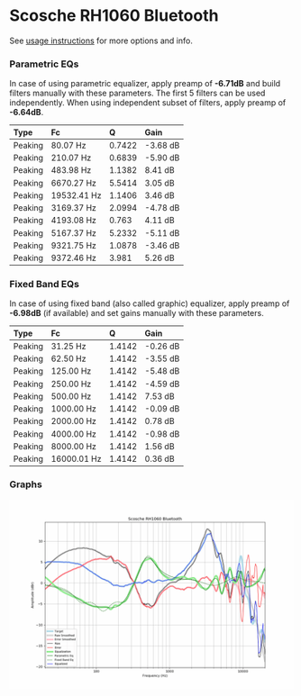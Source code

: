 # Scosche RH1060 Bluetooth
See [usage instructions](https://github.com/jaakkopasanen/AutoEq#usage) for more options and info.

### Parametric EQs
In case of using parametric equalizer, apply preamp of **-6.71dB** and build filters manually
with these parameters. The first 5 filters can be used independently.
When using independent subset of filters, apply preamp of **-6.64dB**.

| Type    | Fc          |      Q | Gain     |
|:--------|:------------|:-------|:---------|
| Peaking | 80.07 Hz    | 0.7422 | -3.68 dB |
| Peaking | 210.07 Hz   | 0.6839 | -5.90 dB |
| Peaking | 483.98 Hz   | 1.1382 | 8.41 dB  |
| Peaking | 6670.27 Hz  | 5.5414 | 3.05 dB  |
| Peaking | 19532.41 Hz | 1.1406 | 3.46 dB  |
| Peaking | 3169.37 Hz  | 2.0994 | -4.78 dB |
| Peaking | 4193.08 Hz  | 0.763  | 4.11 dB  |
| Peaking | 5167.37 Hz  | 5.2332 | -5.11 dB |
| Peaking | 9321.75 Hz  | 1.0878 | -3.46 dB |
| Peaking | 9372.46 Hz  | 3.981  | 5.26 dB  |

### Fixed Band EQs
In case of using fixed band (also called graphic) equalizer, apply preamp of **-6.98dB**
(if available) and set gains manually with these parameters.

| Type    | Fc          |      Q | Gain     |
|:--------|:------------|:-------|:---------|
| Peaking | 31.25 Hz    | 1.4142 | -0.26 dB |
| Peaking | 62.50 Hz    | 1.4142 | -3.55 dB |
| Peaking | 125.00 Hz   | 1.4142 | -5.48 dB |
| Peaking | 250.00 Hz   | 1.4142 | -4.59 dB |
| Peaking | 500.00 Hz   | 1.4142 | 7.53 dB  |
| Peaking | 1000.00 Hz  | 1.4142 | -0.09 dB |
| Peaking | 2000.00 Hz  | 1.4142 | 0.78 dB  |
| Peaking | 4000.00 Hz  | 1.4142 | -0.98 dB |
| Peaking | 8000.00 Hz  | 1.4142 | 1.56 dB  |
| Peaking | 16000.01 Hz | 1.4142 | 0.36 dB  |

### Graphs
![](./Scosche%20RH1060%20Bluetooth.png)